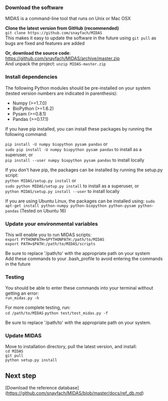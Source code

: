 ### Download the software

MIDAS is a command-line tool that runs on Unix or Mac OSX

**Clone the latest version from GitHub (recommended)**   
`git clone https://github.com/snayfach/MIDAS`  
This makes it easy to update the software in the future using `git pull` as bugs are fixed and features are added

**Or, download the source code**: 
https://github.com/snayfach/MIDAS/archive/master.zip  
And unpack the project: `unzip MIDAS-master.zip`

### Install dependencies

The following Python modules should be pre-installed on your system
(tested version numbers are indicated in parenthesis):

* Numpy (>=1.7.0)
* BioPython (>=1.6.2)
* Pysam (>=0.8.1)
* Pandas (>=0.17.1)

If you have pip installed, you can install these packages by running the following command:

`pip install -U numpy biopython pysam pandas` or  
`sudo pip install -U numpy biopython pysam pandas` to install as a superuser, or  
`pip install --user numpy biopython pysam pandas` to install locally  

If you don't have pip, the packages can be installed by running the setup.py script:  
`python MIDAS/setup.py install` or  
`sudo python MIDAS/setup.py install` to install as a superuser, or  
`python MIDAS/setup.py install --user` to install locally  

If you are using Ubuntu Linux, the packages can be installed using:
`sudo apt-get install python-numpy python-biopython python-pysam python-pandas`
(Tested on Ubuntu 16)

### Update your environmental variables

This will enable you to run MIDAS scripts:  
`export PYTHONPATH=$PYTHONPATH:/path/to/MIDAS`  
`export PATH=$PATH:/path/to/MIDAS/scripts` 

Be sure to replace '/path/to' with the appropriate path on your system  
Add these commands to your .bash_profile to avoid entering the commands in the future

### Testing
You should be able to enter these commands into your terminal without getting an error:  
`run_midas.py -h`

For more complete testing, run:   
`cd /path/to/MIDAS`
`python test/test_midas.py -f`

Be sure to replace '/path/to' with the appropriate path on your system.
### Update MIDAS
Move to installation directory, pull the latest version, and install:  
`cd MIDAS`  
`git pull`  
`python setup.py install`


## Next step
[Download the reference database] (https://github.com/snayfach/MIDAS/blob/master/docs/ref_db.md)
